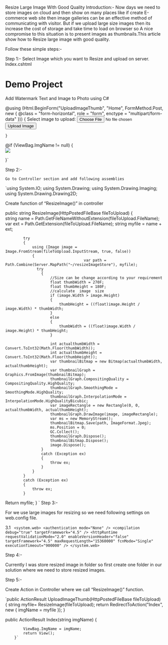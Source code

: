 Resize Large Image With Good Quality
Introduction:-
Now days we need to store images on cloud and then show on many places like if create E-commerce web site then image galleries can be an effective method of communicating with visitor. But if we upload large size images then its increase the cost of storage and take time to load on browser so A nice compromise to this situation is to present images as thumbnails.This article show how to Resize large image with good quality.

Follow these simple steps:-

Step 1:-
         Select Image which you want to Resize and upload on server.
         Index.cshtml
         
`<div class="jumbotron">
    <h1>Demo Project</h1>
    <p class="lead">Add Watermark Text and Image to Photo  using C#</p>
</div>
<div>
    @using (Html.BeginForm("UploadImageThumb", "Home", FormMethod.Post, new { @class = "form-horizontal", role = "form", enctype = "multipart/form-data" }))
    {
        <label>Select image to upload:</label>
        <input type="file" name="fileToUpload" id="fileToUpload">
        <input type="submit" value="Upload Image" name="submit">

    }
</div>
@if (ViewBag.ImgName != null)
{
    <div>
        <img src="~/resizeImageStore/@ViewBag.ImgName" />
    </div>

}`

Step 2:-

    Go to Controller section and add following assemblies
`using System.IO;
using System.Drawing;
using System.Drawing.Imaging;
using System.Drawing.Drawing2D;   

  Create function of “ResizeImage()” in controller 

 public string ResizeImage(HttpPostedFileBase fileToUpload)
        {   
                   string name = Path.GetFileNameWithoutExtension(fileToUpload.FileName);
                    var ext = Path.GetExtension(fileToUpload.FileName);
                    string myfile = name + ext;

            try
            {
                using (Image image = Image.FromStream(fileToUpload.InputStream, true, false))
                {
                                       var path = Path.Combine(Server.MapPath("~/resizeImageStore"), myfile);
                  try
                    {
                        //Size can be change according to your requirement 
                        float thumbWidth = 270F;  
                        float thumbHeight = 180F;
                        //calculate  image  size
                        if (image.Width > image.Height)
                        {
                            thumbHeight = ((float)image.Height / image.Width) * thumbWidth;
                        }
                        else
                        {
                            thumbWidth = ((float)image.Width / image.Height) * thumbHeight;
                        }

                        int actualthumbWidth = Convert.ToInt32(Math.Floor(thumbWidth));
                        int actualthumbHeight = Convert.ToInt32(Math.Floor(thumbHeight));
                        var thumbnailBitmap = new Bitmap(actualthumbWidth, actualthumbHeight);
                        var thumbnailGraph = Graphics.FromImage(thumbnailBitmap);
                        thumbnailGraph.CompositingQuality = CompositingQuality.HighQuality;
                        thumbnailGraph.SmoothingMode = SmoothingMode.HighQuality;
                        thumbnailGraph.InterpolationMode = InterpolationMode.HighQualityBicubic;
                        var imageRectangle = new Rectangle(0, 0, actualthumbWidth, actualthumbHeight);
                        thumbnailGraph.DrawImage(image, imageRectangle);
                        var ms = new MemoryStream();
                        thumbnailBitmap.Save(path, ImageFormat.Jpeg);
                        ms.Position = 0;
                        GC.Collect();
                        thumbnailGraph.Dispose();
                        thumbnailBitmap.Dispose();
                        image.Dispose();
                    }
                    catch (Exception ex)
                    {
                        throw ex;
                    }
                }
            }
            catch (Exception ex)
            {
                throw ex;
            }
Return myfile; 
}
`
Step 3:-

For we use large images for resizing so we need following settings on web.config file.

3.1
` <system.web>
    <authentication mode="None" />
    <compilation debug="true" targetFramework="4.5" />
    <httpRuntime requestValidationMode="2.0" enableVersionHeader="false" targetFramework="4.5" maxRequestLength="15360000" fcnMode="Single" executionTimeout="900000" />
  </system.web>`
  

 Step 4:-

Currently I was store resized image in folder so first create one folder in our solution where we need to store resized images. 

Step 5:-

Create Action in Controller where we call “ResizeImage()” function.

`public ActionResult UploadImageThumb(HttpPostedFileBase fileToUpload)
       {
           string myfile= ResizeImage(fileToUpload);
           return RedirectToAction("Index", new { imgName = myfile });
       }
        

 public ActionResult Index(string imgName)
       {
           
            ViewBag.ImgName = imgName;
            return View();
        }`



